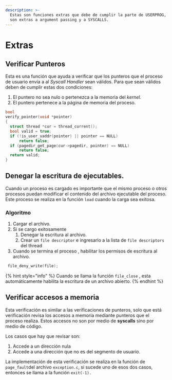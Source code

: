 ```yaml
---
description: >-
  Estas son funciones extras que debe de cumplir la parte de USERPROG, pero que
  son extras a argument passing y a SYSCALLS.
---
```


# Extras

## Verificar Punteros

Esta es una función que ayuda a verificar que los punteros que el proceso de usuario envía a al _Syscall Handler_ sean válidos. Para que sean válidos deben de cumplir estas dos condiciones: 

1. El puntero no sea nulo o pertenezca a la memoria del _kernel._
2. El puntero pertenece a la página de memoria del proceso.

```c
bool 
verify_pointer(void *pointer)
{
  struct thread *cur = thread_current(); 
  bool valid = true;
  if (!is_user_vaddr(pointer) || pointer == NULL)
      return false;
  if (pagedir_get_page(cur->pagedir, pointer) == NULL)
      return false;
  return valid; 
}
```

## Denegar la escritura de ejecutables.

Cuando un proceso es cargado es importante que el mismo proceso o otros procesos puedan modificar el contenido del archivo ejecutable del proceso.  Este proceso se realiza en la función `load` cuando la carga sea exitosa.

### Algoritmo

1. Cargar el archivo. 
2. Si se cargo exitosamente
   1. Denegar  la escritura al archivo. 
   2. Crear un `file descriptor` e ingresarlo a la lista de `file descriptors` del thread
3. Cuando se termina el proceso , habilitar los permisos de escritura al archivo.

```c
 file_deny_write(file);
```

{% hint style="info" %}
Cuando se llama la función `file_close` , esta automáticamente habilita la escritura de un archivo abierto. 
{% endhint %}

## Verificar accesos a memoria

Esta verificación es similar a las verificaciones de punteros, solo que está verificación revisa los accesos a memoria mediante punteros que el proceso realiza. Estos accesos no son por medio de **syscalls** sino por medio de código. 

Los casos que hay que revisar son: 

1. Accede a un dirección nula
2. Accede a una dirección que no es del segmento de usuario.

La implementación de esta verificación se realiza en la función de `page_fault`del archivo `exception.c`, si sucede uno de esos dos casos, entonces se llama a la función `exit(-1).`

